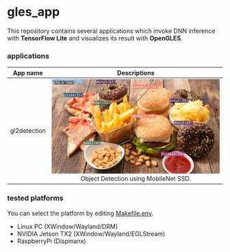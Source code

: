 # gles_app
This repository contains several applications which invoke DNN inference with **TensorFlow Lite** and visualizes its result with **OpenGLES**.

### applications
| App name    | Descriptions |
|:-----------:|:------------:|
| gl2detection| ![img](gl2detection/gl2detection.png " image") <br> Object Detection using MobileNet SSD.|

### tested platforms
You can select the platform by editing [Makefile.env](Makefile.env).
- Linux PC (XWindow/Wayland/DRM)
- NVIDIA Jetson TX2 (XWindow/Wayland/EGLStream)
- RaspberryPi (Dispmanx)
